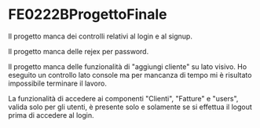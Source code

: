 # FE0222BProgettoFinale

Il progetto manca dei controlli relativi al login e al signup.

Il progetto manca delle rejex per password.

Il progetto manca delle funzionalità di "aggiungi cliente" su lato visivo. Ho eseguito un controllo lato console ma per mancanza di tempo mi è risultato impossibile terminare il lavoro.

La funzionalità di accedere ai componenti "Clienti", "Fatture" e "users", valida solo per gli utenti, è presente solo e solamente se si effettua il logout prima di accedere al login.
